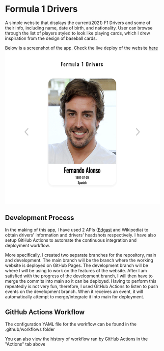 # Formula 1 Drivers

A simple website that displays the current(2021) F1 Drivers and some of their info,
including name, date of birth, and nationality. User can browse through the list of
players styled to look like playing cards, which I drew inspiration from the design
of baseball cards.

Below is a screenshot of the app. Check the live deploy of the website [here](https://seanyap.github.io/f1-drivers/)
<img height="500" src="./images/app-screenshot.png">

## Development Process

In the making of this app, I have used 2 APIs ([Edgast](https://ergast.com/mrd/)
and Wikipedia) to obtain drivers' information and drivers' headshots respectively.
I have also setup GitHub Actions to automate the continuous integration and deployment
workflow.

More specifically, I created two separate branches for the repository, main and
development. The main branch will be the branch where the working website is deployed
on GitHub Pages. The development branch will be where I will be using to work on
the features of the website. After I am satisfied with the progress of the development
branch, I will then have to merge the commits into main so it can be deployed.
Having to perform this repeatedly is not very fun, therefore, I used GitHub Actions
to listen to push events on the development branch. When it receives an event, it will
automatically attempt to merge/integrate it into main for deployment.

## GitHub Actions Workflow

The configuration YAML file for the workflow can be found in the .github/workflows folder

You can also view the history of workflow ran by GitHub Actions in the "Actions"
tab above

